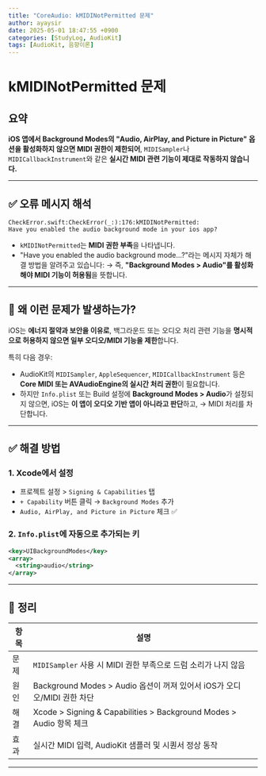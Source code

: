 ```yaml
---
title: "CoreAudio: kMIDINotPermitted 문제"
author: ayaysir
date: 2025-05-01 18:47:55 +0900
categories: [StudyLog, AudioKit]
tags: [AudioKit, 음향이론]
---
```


# kMIDINotPermitted 문제

## 요약

 **iOS 앱에서 Background Modes의 "Audio, AirPlay, and Picture in Picture" 옵션을 활성화하지 않으면 MIDI 권한이 제한되어**, `MIDISampler`나 `MIDICallbackInstrument`와 같은 **실시간 MIDI 관련 기능이 제대로 작동하지 않습니다.**

---

## ✅ 오류 메시지 해석

```
CheckError.swift:CheckError(_:):176:kMIDINotPermitted:
Have you enabled the audio background mode in your ios app?
```

- `kMIDINotPermitted`는 **MIDI 권한 부족**을 나타냅니다.
- "Have you enabled the audio background mode...?"라는 메시지 자체가 해결 방법을 알려주고 있습니다:
  → 즉, **"Background Modes > Audio"를 활성화해야 MIDI 기능이 허용됨**을 뜻합니다.

---

## 🧠 왜 이런 문제가 발생하는가?

iOS는 **에너지 절약과 보안을 이유로**, 백그라운드 또는 오디오 처리 관련 기능을 **명시적으로 허용하지 않으면 일부 오디오/MIDI 기능을 제한**합니다.

특히 다음 경우:

- AudioKit의 `MIDISampler`, `AppleSequencer`, `MIDICallbackInstrument` 등은
  **Core MIDI 또는 AVAudioEngine의 실시간 처리 권한**이 필요합니다.
- 하지만 `Info.plist` 또는 Build 설정에 **Background Modes > Audio**가 설정되지 않으면,
  iOS는 **이 앱이 오디오 기반 앱이 아니라고 판단**하고,
  → MIDI 처리를 차단합니다.

---

## ✅ 해결 방법

### 1. Xcode에서 설정

- 프로젝트 설정 > `Signing & Capabilities` 탭
- `+ Capability` 버튼 클릭 → `Background Modes` 추가
- `Audio, AirPlay, and Picture in Picture` 체크 ✅

### 2. `Info.plist`에 자동으로 추가되는 키

```xml
<key>UIBackgroundModes</key>
<array>
  <string>audio</string>
</array>
```

---

## 📌 정리

| 항목 | 설명 |
|------|------|
| 문제 | `MIDISampler` 사용 시 MIDI 권한 부족으로 드럼 소리가 나지 않음 |
| 원인 | Background Modes > Audio 옵션이 꺼져 있어서 iOS가 오디오/MIDI 권한 차단 |
| 해결 | Xcode > Signing & Capabilities > Background Modes > Audio 항목 체크 |
| 효과 | 실시간 MIDI 입력, AudioKit 샘플러 및 시퀀서 정상 동작 |

---
